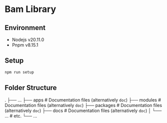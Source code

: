 # Bam Library

## Environment

- Nodejs v20.11.0
- Pnpm v8.15.1

## Setup

```sh
npm run setup
```

## Folder Structure

  .
  ├── ...
  ├── apps                    # Documentation files (alternatively `doc`)
  ├── modules                 # Documentation files (alternatively `doc`)
  ├── packages                # Documentation files (alternatively `doc`)
  ├── docs                    # Documentation files (alternatively `doc`)
  │   └── ...                 # etc.
  └── ...
